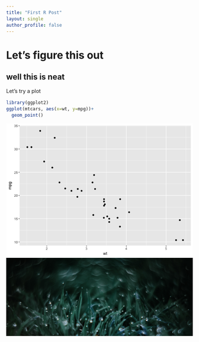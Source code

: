 ```yaml
---
title: "First R Post"
layout: single
author_profile: false
---
```


Let’s figure this out
=====================

well this is neat
-----------------

Let’s try a plot

``` r
library(ggplot2)
ggplot(mtcars, aes(x=wt, y=mpg))+
  geom_point()
```

![](/_posts/2018-04-27-first-r-post_files/figure-markdown_github/unnamed-chunk-1-1.png)
![](/assets/images/Lightroom_JPEG_Exports/website-1070183.jpg)
